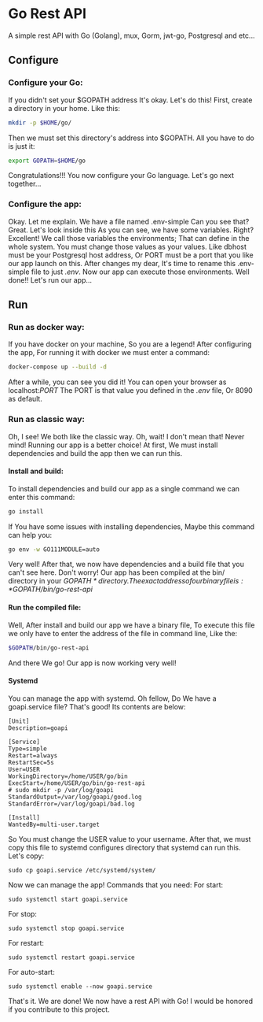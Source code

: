 # Go Rest API

A simple rest API with Go (Golang), mux, Gorm, jwt-go, Postgresql and etc... 

## Configure

### Configure your Go:

If you didn't set your $GOPATH address It's okay.
Let's do this!
First, create a directory in your home.
Like this:

```bash
mkdir -p $HOME/go/
```

Then we must set this directory's address into $GOPATH.
All you have to do is just it:

```bash
export GOPATH=$HOME/go
```

Congratulations!!! You now configure your Go language.
Let's go next together...

### Configure the app:

Okay. Let me explain.
We have a file named .env-simple
Can you see that?
Great.
Let's look inside this
As you can see, we have some variables. Right?
Excellent! We call those variables the environments;
That can define in the whole system.
You must change those values as your values.
Like dbhost must be your Postgresql host address,
Or PORT must be a port that you like our app launch on this.
After changes my dear, It's time to rename this .env-simple file to just *.env*.  Now our app can execute those environments.
Well done!!
Let's run our app...

## Run

### Run as docker way:

If you have docker on your machine, So you are a legend!
After configuring the app, For running it with docker we must enter a command:

```bash
docker-compose up --build -d
```

After a while, you can see you did it!
You can open your browser as localhost:*PORT*
The PORT is that value you defined in the *.env* file,
Or 8090 as default.

### Run as classic way:

Oh, I see! We both like the classic way. Oh, wait! I don't mean that!
Never mind! Running our app is a better choice!
At first, We must install dependencies and build the app then we can run this.

#### Install and build:

To install dependencies and build our app as a single command we can enter this command:

```bash
go install
```

If You have some issues with installing dependencies, Maybe this command can help you:

```bash
go env -w GO111MODULE=auto
```

Very well! After that, we now have dependencies and a build file that you can't see here. Don't worry!
Our app has been compiled at the bin/ directory in your *$GOPATH* directory.
The exact address of our binary file is:
*$GOPATH/bin/go-rest-api*

#### Run the compiled file:

Well, After install and build our app we have a binary file,
To execute this file we only have to enter the address of the file in command line, Like the:

```bash
$GOPATH/bin/go-rest-api
```

And there We go! Our app is now working very well!

#### Systemd
You can manage the app with systemd.
Oh fellow, Do We have a goapi.service file?
That's good!
Its contents are below:
```
[Unit]
Description=goapi

[Service]
Type=simple
Restart=always
RestartSec=5s
User=USER
WorkingDirectory=/home/USER/go/bin
ExecStart=/home/USER/go/bin/go-rest-api
# sudo mkdir -p /var/log/goapi
StandardOutput=/var/log/goapi/good.log
StandardError=/var/log/goapi/bad.log

[Install]
WantedBy=multi-user.target
```
So You must change the USER value to your username.
After that, we must copy this file to systemd configures directory that systemd can run this.
Let's copy:
```
sudo cp goapi.service /etc/systemd/system/
```
Now we can manage the app!
Commands that you need:
For start:
```
sudo systemctl start goapi.service
```
For stop:
```
sudo systemctl stop goapi.service
```
For restart:
```
sudo systemctl restart goapi.service
```
For auto-start:
```
sudo systemctl enable --now goapi.service
```
That's it. We are done! We now have a rest API with Go!
I would be honored if you contribute to this project.